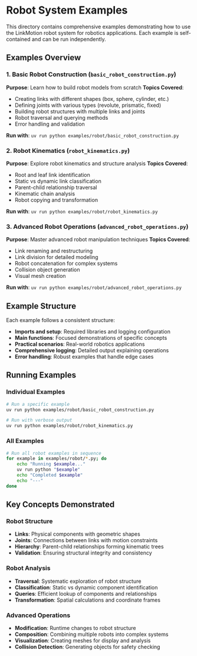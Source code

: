 # Robot System Examples

This directory contains comprehensive examples demonstrating how to use the LinkMotion robot system for robotics applications. Each example is self-contained and can be run independently.

## Examples Overview

### 1. Basic Robot Construction (`basic_robot_construction.py`)
**Purpose**: Learn how to build robot models from scratch
**Topics Covered**:
- Creating links with different shapes (box, sphere, cylinder, etc.)
- Defining joints with various types (revolute, prismatic, fixed)
- Building robot structures with multiple links and joints
- Robot traversal and querying methods
- Error handling and validation

**Run with**: `uv run python examples/robot/basic_robot_construction.py`

### 2. Robot Kinematics (`robot_kinematics.py`)
**Purpose**: Explore robot kinematics and structure analysis
**Topics Covered**:
- Root and leaf link identification
- Static vs dynamic link classification
- Parent-child relationship traversal
- Kinematic chain analysis
- Robot copying and transformation

**Run with**: `uv run python examples/robot/robot_kinematics.py`

### 3. Advanced Robot Operations (`advanced_robot_operations.py`)
**Purpose**: Master advanced robot manipulation techniques
**Topics Covered**:
- Link renaming and restructuring
- Link division for detailed modeling
- Robot concatenation for complex systems
- Collision object generation
- Visual mesh creation

**Run with**: `uv run python examples/robot/advanced_robot_operations.py`

## Example Structure

Each example follows a consistent structure:
- **Imports and setup**: Required libraries and logging configuration
- **Main functions**: Focused demonstrations of specific concepts
- **Practical scenarios**: Real-world robotics applications
- **Comprehensive logging**: Detailed output explaining operations
- **Error handling**: Robust examples that handle edge cases

## Running Examples

### Individual Examples
```bash
# Run a specific example
uv run python examples/robot/basic_robot_construction.py

# Run with verbose output
uv run python examples/robot/robot_kinematics.py
```

### All Examples
```bash
# Run all robot examples in sequence
for example in examples/robot/*.py; do
    echo "Running $example..."
    uv run python "$example"
    echo "Completed $example"
    echo "---"
done
```

## Key Concepts Demonstrated

### Robot Structure
- **Links**: Physical components with geometric shapes
- **Joints**: Connections between links with motion constraints
- **Hierarchy**: Parent-child relationships forming kinematic trees
- **Validation**: Ensuring structural integrity and consistency

### Robot Analysis
- **Traversal**: Systematic exploration of robot structure
- **Classification**: Static vs dynamic component identification
- **Queries**: Efficient lookup of components and relationships
- **Transformation**: Spatial calculations and coordinate frames

### Advanced Operations
- **Modification**: Runtime changes to robot structure
- **Composition**: Combining multiple robots into complex systems
- **Visualization**: Creating meshes for display and analysis
- **Collision Detection**: Generating objects for safety checking